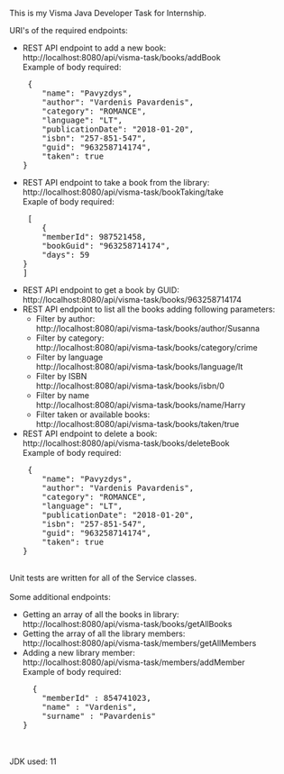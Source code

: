 
This is my Visma Java Developer Task for Internship.

URI's of the required endpoints:
<ul>
  <li>REST API endpoint to add a new book:  <br> http://localhost:8080/api/visma-task/books/addBook <br> Example of body required: <br> <pre> {
    "name": "Pavyzdys",
    "author": "Vardenis Pavardenis",
    "category": "ROMANCE",
    "language": "LT",
    "publicationDate": "2018-01-20",
    "isbn": "257-851-547",
    "guid": "963258714174",
    "taken": true
} </pre> </li>
  <li> REST API endpoint to take a book from the library: <br> http://localhost:8080/api/visma-task/bookTaking/take <br> Exaple of body required: <br>
    <pre> [
    {
    "memberId": 987521458,
    "bookGuid": "963258714174",
    "days": 59
}
] </pre>
  
  </li>
  <li> REST API endpoint to get a book by GUID: <br> http://localhost:8080/api/visma-task/books/963258714174 </li>
  <li>REST API endpoint to list all the books adding following parameters: <br> 
    <ul>
      <li>Filter by author: <br> http://localhost:8080/api/visma-task/books/author/Susanna </li>
      <li>Filter by category: <br> http://localhost:8080/api/visma-task/books/category/crime  </li>
      <li>Filter by language <br> http://localhost:8080/api/visma-task/books/language/lt</li>
      <li>Filter by ISBN <br> http://localhost:8080/api/visma-task/books/isbn/0</li>
      <li>Filter by name <br> http://localhost:8080/api/visma-task/books/name/Harry</li>
      <li>Filter taken or available books: <br> http://localhost:8080/api/visma-task/books/taken/true</li>
    </ul>
  </li>
  <li>REST API endpoint to delete a book: <br>
  http://localhost:8080/api/visma-task/books/deleteBook <br>
    Example of body required: <br>
    <pre> {
    "name": "Pavyzdys",
    "author": "Vardenis Pavardenis",
    "category": "ROMANCE",
    "language": "LT",
    "publicationDate": "2018-01-20",
    "isbn": "257-851-547",
    "guid": "963258714174",
    "taken": true
} </pre>
  </li>
  </ul>
  <br>
  Unit tests are written for all of the Service classes.
  <br><br>
  Some additional endpoints:
  <ul>
  <li> Getting an array of all the books in library: <br> http://localhost:8080/api/visma-task/books/getAllBooks</li>
  <li> Getting the array of all the library members:<br> http://localhost:8080/api/visma-task/members/getAllMembers</li>
  <li> Adding a new library member: <br> http://localhost:8080/api/visma-task/members/addMember <br> Example of body required: <br> <pre>
  {
    "memberId" : 854741023,
    "name" : "Vardenis",
    "surname" : "Pavardenis"
} </pre> </li>
</ul>
<br><br>
JDK used: 11
  
  
